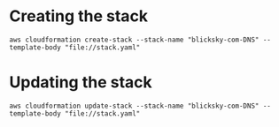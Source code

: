 # Creating the stack
```
aws cloudformation create-stack --stack-name "blicksky-com-DNS" --template-body "file://stack.yaml"
```

# Updating the stack
```
aws cloudformation update-stack --stack-name "blicksky-com-DNS" --template-body "file://stack.yaml"
```